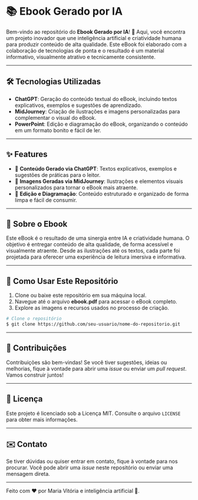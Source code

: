 # 📚 **Ebook Gerado por IA**

Bem-vindo ao repositório do **Ebook Gerado por IA**! 🚀 Aqui, você encontra um projeto inovador que une inteligência artificial e criatividade humana para produzir conteúdo de alta qualidade. Este eBook foi elaborado com a colaboração de tecnologias de ponta e o resultado é um material informativo, visualmente atrativo e tecnicamente consistente.

---

## 🛠️ **Tecnologias Utilizadas**

- **ChatGPT**: Geração do conteúdo textual do eBook, incluindo textos explicativos, exemplos e sugestões de aprendizado.
- **MidJourney**: Criação de ilustrações e imagens personalizadas para complementar o visual do eBook.
- **PowerPoint**: Edição e diagramação do eBook, organizando o conteúdo em um formato bonito e fácil de ler.

---

## ✨ **Features**

- 📘 **Conteúdo Gerado via ChatGPT**: Textos explicativos, exemplos e sugestões de práticas para o leitor.
- 🎨 **Imagens Geradas via MidJourney**: Ilustrações e elementos visuais personalizados para tornar o eBook mais atraente.
- 📂 **Edição e Diagramação**: Conteúdo estruturado e organizado de forma limpa e fácil de consumir.

---

## 📘 **Sobre o Ebook**
Este eBook é o resultado de uma sinergia entre IA e criatividade humana. O objetivo é entregar conteúdo de alta qualidade, de forma acessível e visualmente atraente. Desde as ilustrações até os textos, cada parte foi projetada para oferecer uma experiência de leitura imersiva e informativa.

---

## 📢 **Como Usar Este Repositório**

1. Clone ou baixe este repositório em sua máquina local.
2. Navegue até o arquivo **ebook.pdf** para acessar o eBook completo.
3. Explore as imagens e recursos usados no processo de criação.

```bash
# Clone o repositório
$ git clone https://github.com/seu-usuario/nome-do-repositorio.git
```

---

## 🤝 **Contribuições**
Contribuições são bem-vindas! Se você tiver sugestões, ideias ou melhorias, fique à vontade para abrir uma _issue_ ou enviar um _pull request_. Vamos construir juntos!

---

## 📄 **Licença**
Este projeto é licenciado sob a Licença MIT. Consulte o arquivo `LICENSE` para obter mais informações.

---

## ✉️ **Contato**
Se tiver dúvidas ou quiser entrar em contato, fique à vontade para nos procurar. Você pode abrir uma _issue_ neste repositório ou enviar uma mensagem direta.

---

Feito com ❤️ por Maria Vitória e inteligência artificial 🤖.

